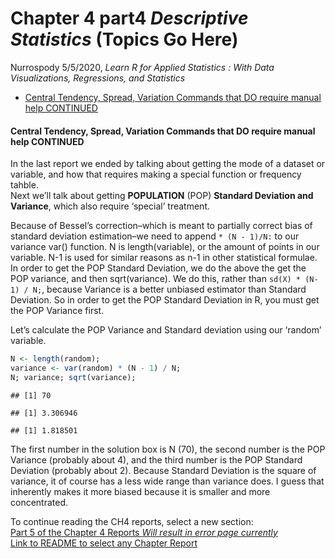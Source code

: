 Chapter 4 part4 *Descriptive Statistics* (Topics Go Here)
================
Nurrospody
5/5/2020, *Learn R for Applied Statistics : With Data Visualizations,
Regressions, and Statistics*

  - [Central Tendency, Spread, Variation Commands that DO require manual
    help
    CONTINUED](#central-tendency-spread-variation-commands-that-do-require-manual-help-continued)

#### Central Tendency, Spread, Variation Commands that DO require manual help CONTINUED

In the last report we ended by talking about getting the mode of a
dataset or variable, and how that requires making a special function or
frequency tahble.  
Next we’ll talk about getting **POPULATION** (POP) **Standard Deviation
and Variance**, which also require ‘special’ treatment.

Because of Bessel’s correction–which is meant to partially correct bias
of standard deviation estimation–we need to append `* (N - 1)/N:` to our
variance var() function. N is length(variable), or the amount of points
in our variable. N-1 is used for similar reasons as n-1 in other
statistical formulae.  
In order to get the POP Standard Deviation, we do the above the get the
POP variance, and then sqrt(variance). We do this, rather than `sd(X) *
(N-1) / N;`, because Variance is a better unbiased estimator than
Standard Deviation. So in order to get the POP Standard Deviation in R,
you must get the POP Variance first.

Let’s calculate the POP Variance and Standard deviation using our
‘random’ variable.

``` r
N <- length(random);
variance <- var(random) * (N - 1) / N;
N; variance; sqrt(variance);
```

    ## [1] 70

    ## [1] 3.306946

    ## [1] 1.818501

The first number in the solution box is N (70), the second number is the
POP Variance (probably about 4), and the third number is the POP
Standard Deviation (probably about 2). Because Standard Deviation is the
square of variance, it of course has a less wide range than variance
does. I guess that inherently makes it more biased because it is smaller
and more concentrated.

To continue reading the CH4 reports, select a new section:  
[Part 5 of the Chapter 4 Reports *Will result in error page
currently*](https://github.com/Nurrospody/SOURCE-Statistics-ILC/blob/master/Chapter%20Reports/CH4-part5.md)  
[Link to README to select any Chapter
Report](https://github.com/Nurrospody/SOURCE-Statistics-ILC/blob/master/README.md)
